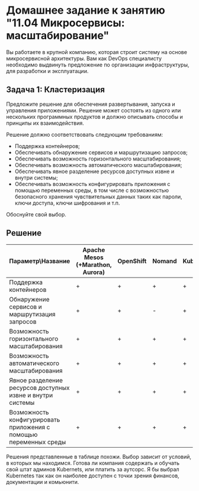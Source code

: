 
# Домашнее задание к занятию "11.04 Микросервисы: масштабирование"

Вы работаете в крупной компанию, которая строит систему на основе микросервисной архитектуры.
Вам как DevOps специалисту необходимо выдвинуть предложение по организации инфраструктуры, для разработки и эксплуатации.

## Задача 1: Кластеризация

Предложите решение для обеспечения развертывания, запуска и управления приложениями.
Решение может состоять из одного или нескольких программных продуктов и должно описывать способы и принципы их взаимодействия.

Решение должно соответствовать следующим требованиям:
- Поддержка контейнеров;
- Обеспечивать обнаружение сервисов и маршрутизацию запросов;
- Обеспечивать возможность горизонтального масштабирования;
- Обеспечивать возможность автоматического масштабирования;
- Обеспечивать явное разделение ресурсов доступных извне и внутри системы;
- Обеспечивать возможность конфигурировать приложения с помощью переменных среды, в том числе с возможностью безопасного хранения чувствительных данных таких как пароли, ключи доступа, ключи шифрования и т.п.

Обоснуйте свой выбор.

## Решение

| Параметр\Название | Apache Mesos (+Marathon, Aurora) | OpenShift | Nomand |  Kubernetes|	Docker Swarm|
|---|---|---|---|---|---|
| Поддержка контейнеров | + | + | + | + | + |
| Обнаружение сервисов и маршрутизация запросов | + | + | - | + | + |
| Возможность горизонтального масштабирования | + | + | + | + | + |
| Возможность автоматического масштабирования | + | + | + | + | - |
| Явное разделение ресурсов доступных извне и внутри системы | + | + | + | + | - |
| Возможность конфигурировать приложения с помощью переменных среды | + | + | + | + | + |

Решения представленные в таблице похожи. Выбор зависит от условий, в которых мы находимся. Готова ли компания содержать и обучать свой штат админов Kubernets, или платить за аутсорс.
Я бы выбрал Kubernetes так как он наиболее доступен с точки зрения финансов, документации и комьюнити.

